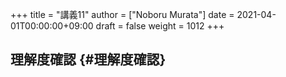 +++
title = "講義11"
author = ["Noboru Murata"]
date = 2021-04-01T00:00:00+09:00
draft = false
weight = 1012
+++

## 理解度確認 {#理解度確認}